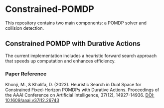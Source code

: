 # Constrained-POMDP

This repository contains two main components: a POMDP solver and collision detection.

## Constrained POMDP with Durative Actions

The current implementation includes a heuristic forward search approach that speeds up computation and enhances efficiency.

### Paper Reference

Khonji, M., & Khalifa, D. (2023). Heuristic Search in Dual Space for Constrained Fixed-Horizon POMDPs with Durative Actions. Proceedings of the AAAI Conference on Artificial Intelligence, 37(12), 14927-14936. [DOI: 10.1609/aaai.v37i12.26743](https://doi.org/10.1609/aaai.v37i12.26743)


